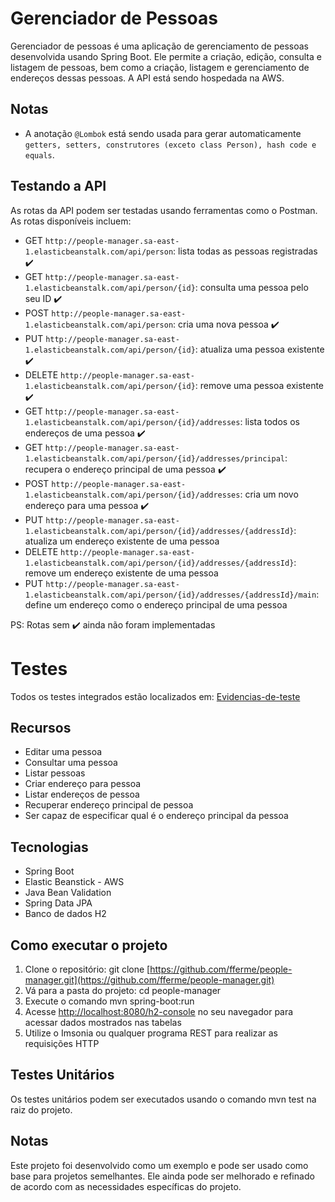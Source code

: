 # Gerenciador de Pessoas

Gerenciador de pessoas é uma aplicação de gerenciamento de pessoas desenvolvida usando Spring Boot. Ele permite a criação, edição, consulta e listagem de pessoas, bem como a criação, listagem e gerenciamento de endereços dessas pessoas. A API está sendo hospedada na AWS. 

## Notas

* A anotação `@Lombok` está sendo usada para gerar automaticamente `getters, setters, construtores (exceto class Person), hash code e equals`.

## Testando a API

As rotas da API podem ser testadas usando ferramentas como o Postman. As rotas disponíveis incluem:

* GET `http://people-manager.sa-east-1.elasticbeanstalk.com/api/person`: lista todas as pessoas registradas ✔️
* GET `http://people-manager.sa-east-1.elasticbeanstalk.com/api/person/{id}`: consulta uma pessoa pelo seu ID ✔️
* POST `http://people-manager.sa-east-1.elasticbeanstalk.com/api/person`: cria uma nova pessoa ✔️
* PUT `http://people-manager.sa-east-1.elasticbeanstalk.com/api/person/{id}`: atualiza uma pessoa existente ✔️
* DELETE `http://people-manager.sa-east-1.elasticbeanstalk.com/api/person/{id}`: remove uma pessoa existente ✔️
* GET `http://people-manager.sa-east-1.elasticbeanstalk.com/api/person/{id}/addresses`: lista todos os endereços de uma pessoa ✔️
* GET `http://people-manager.sa-east-1.elasticbeanstalk.com/api/person/{id}/addresses/principal`: recupera o endereço principal de uma pessoa ✔️
* POST `http://people-manager.sa-east-1.elasticbeanstalk.com/api/person/{id}/addresses`: cria um novo endereço para uma pessoa ✔️
* PUT `http://people-manager.sa-east-1.elasticbeanstalk.com/api/person/{id}/addresses/{addressId}`: atualiza um endereço existente de uma pessoa
* DELETE `http://people-manager.sa-east-1.elasticbeanstalk.com/api/person/{id}/addresses/{addressId}`: remove um endereço existente de uma pessoa
* PUT `http://people-manager.sa-east-1.elasticbeanstalk.com/api/person/{id}/addresses/{addressId}/main`: define um endereço como o endereço principal de uma pessoa

PS: Rotas sem ✔️ ainda não foram implementadas

# Testes

Todos os testes integrados estão localizados em: [Evidencias-de-teste](docs/test-evidences/evidencias-de-teste.md)

## Recursos

* Editar uma pessoa
* Consultar uma pessoa
* Listar pessoas
* Criar endereço para pessoa
* Listar endereços de pessoa
* Recuperar endereço principal de pessoa
* Ser capaz de especificar qual é o endereço principal da pessoa

## Tecnologias

* Spring Boot
* Elastic Beanstick - AWS
* Java Bean Validation
* Spring Data JPA
* Banco de dados H2

## Como executar o projeto

1. Clone o repositório: git clone [https://github.com/fferme/people-manager.git](https://github.com/fferme/people-manager.git)
2. Vá para a pasta do projeto: cd people-manager
3. Execute o comando mvn spring-boot:run
4. Acesse [http://localhost:8080/h2-console](http://localhost:8080/h2-console) no seu navegador para acessar dados mostrados nas tabelas
5. Utilize o Imsonia ou qualquer programa REST para realizar as requisições HTTP

## Testes Unitários

Os testes unitários podem ser executados usando o comando mvn test na raiz do projeto.

## Notas

Este projeto foi desenvolvido como um exemplo e pode ser usado como base para projetos semelhantes. Ele ainda pode ser melhorado e refinado de acordo com as necessidades específicas do projeto.
